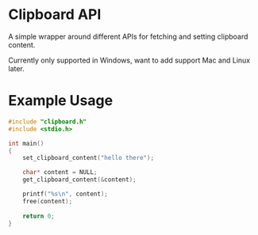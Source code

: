 # Clipboard API
A simple wrapper around different APIs for fetching and setting clipboard content.

Currently only supported in Windows, want to add support Mac and Linux later.

# Example Usage
```c
#include "clipboard.h"
#include <stdio.h>

int main()
{
    set_clipboard_content("hello there");

    char* content = NULL;
    get_clipboard_content(&content);

    printf("%s\n", content);
    free(content);
    
    return 0;
}
```